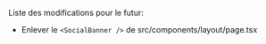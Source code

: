 Liste des modifications pour le futur:

- Enlever le `<SocialBanner />` de src/components/layout/page.tsx
